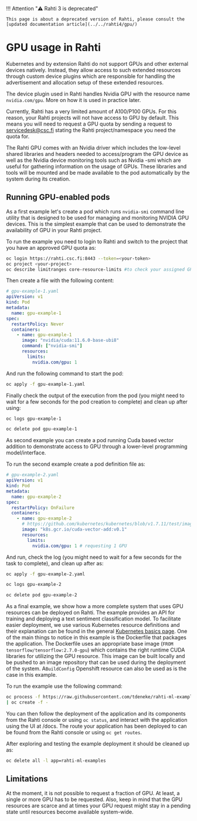 <style>
.admonition-title { background-color: rgba(255, 145, 0, 0.1) !important; }
.admonition { background-color: white !important; }
</style>
!!! Attention "⚠️ Rahti 3 is deprecated"

    This page is about a deprecated version of Rahti, please consult the [updated documentation article](../../rahti4/gpu/)

# GPU usage in Rahti

Kubernetes and by extension Rahti do not support GPUs and other external devices natively. Instead,
they allow access to such extended resources through custom device plugins which are responsible for
handling the advertisement and allocation setup of these extended resources.

The device plugin used in Rahti handles Nvidia GPU with the resource name `nvidia.com/gpu`. More on
how it is used in practice later.

Currently, Rahti has a very limited amount of A100/P100 GPUs. For this reason, your Rahti projects
will not have access to GPU by default. This means you will need to request a GPU quota by sending
a request to servicedesk@csc.fi stating the Rahti project/namespace you need the quota for.

The Rahti GPU comes with an Nvidia driver which includes the low-level shared libraries and headers
needed to access/program the GPU device as well as the Nvidia device monitoring tools such as Nvidia
-smi which are useful for gathering information on the usage of GPUs. These libraries and tools will
be mounted and be made available to the pod automatically by the system during its creation.

## Running GPU-enabled pods

As a first example let's create a pod which runs `nvidia-smi` command line utility that is designed
to be used for managing and monitoring NVIDIA GPU devices. This is the simplest example that can be
used to demonstrate the availability of GPU in your Rahti project.

To run the example you need to login to Rahti and switch to the project that you have an approved
GPU quota as:

```bash
oc login https://rahti.csc.fi:8443 --token=<your-token>
oc project <your-project>
oc describe limitranges core-resource-limits #to check your assigned GPU qouta
```

Then create a file with the following content:

```yaml
# gpu-example-1.yaml
apiVersion: v1
kind: Pod
metadata:
  name: gpu-example-1
spec:
  restartPolicy: Never
  containers:
    - name: gpu-example-1
      image: "nvidia/cuda:11.6.0-base-ubi8"
      command: ["nvidia-smi"]
      resources:
        limits:
          nvidia.com/gpu: 1
```

And run the following command to start the pod:
```bash
oc apply -f gpu-example-1.yaml
```

Finally check the output of the execution from the pod (you might need to wait for a few seconds for
the pod creation to complete) and clean up after using:
```bash
oc logs gpu-example-1
```
```bash
oc delete pod gpu-example-1
```

As second example you can create a pod running Cuda based vector addition to demonstrate access to
GPU through a lower-level programming model/interface.

To run the second example create a pod definition file as:

```yaml
# gpu-example-2.yaml
apiVersion: v1
kind: Pod
metadata:
  name: gpu-example-2
spec:
  restartPolicy: OnFailure
  containers:
    - name: gpu-example-2
      # https://github.com/kubernetes/kubernetes/blob/v1.7.11/test/images/nvidia-cuda/Dockerfile
      image: "k8s.gcr.io/cuda-vector-add:v0.1"
      resources:
        limits:
          nvidia.com/gpu: 1 # requesting 1 GPU
```

And run, check the log (you might need to wait for a few seconds for the task to complete), and clean
up after as:

```bash
oc apply -f gpu-example-2.yaml
```
```bash
oc logs gpu-example-2
```
```bash
oc delete pod gpu-example-2
```

As a final example, we show how a more complete system that uses GPU resources can be deployed on Rahti.
The example provides an API for training and deploying a text sentiment classification model. To
facilitate easier deployment, we use various Kubernetes resource definitions and their explanation
can be found in the general [Kubernetes basics page](../concepts/).  One of the main things to notice
in this example is the Dockerfile that packages the application. The Dockerfile uses an appropriate
base image (`FROM tensorflow/tensorflow:2.7.0-gpu`) which contains the right runtime CUDA libraries
for utilizing the GPU resource. This image can be built locally and be pushed to an image repository
that can be used during the deployment of the system. A`BuildConfig` Openshift resource can also be
used as is the case in this example.

To run the example use the following command:
```bash
oc process -f https://raw.githubusercontent.com/tdeneke/rahti-ml-examples/tf2-imdb-cuda/rahti-ml-example-cuda-template.yaml
| oc create -f -
```

You can then follow the deployment of the application and its components from the Rahti console or
using `oc status`, and interact with the application using the UI at <your-application-route>/docs.
The route your application has been deployed to can be found from the Rahti console or using `oc get routes`.

After exploring and testing the example deployment it should be cleaned up as:
```bash
oc delete all -l app=rahti-ml-examples
```

## Limitations
At the moment, it is not possible to request a fraction of GPU. At least, a single or more GPU has
to be requested. Also, keep in mind that the GPU resources are scarce and at times your GPU request
might stay in a pending state until resources become available system-wide.
